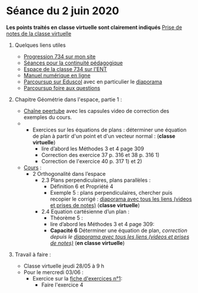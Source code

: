# Séance du 2 juin 2020

__Les points traités en classe virtuelle sont clairement indiqués__
[Prise de notes de la classe virtuelle](notes/2020-06-02-Note-17-10.pdf)

1. Quelques liens utiles 
   * [Progression 734 sur mon site](http://www.frederic-junier.org/TS2020/Progression/TS_2020.html)
   * [Séances pour la continuité pédagogique](https://frederic-junier.github.io/TS-2019-2020/)
   * [Espace de la classe 734 sur l'ENT](https://le-parc.ent.auvergnerhonealpes.fr/classes/classe-734/mathematiques/)
   * [Manuel numérique en ligne](https://mep-outils.sesamath.net/manuel_numerique/index.php?ouvrage=mstsobl_2016&page_gauche=371)
   * [Parcoursup sur Eduscol](https://eduscol.education.fr/cid146486/parcoursup.html) avec en particulier le [diaporama](https://cache.media.eduscol.education.fr/file/Parcoursup_2020/50/4/PPT-_Parcoursup-2020_1223504.pptx)
   * [Parcoursup foire aux questions](https://www.parcoursup.fr/index.php?desc=questions)


2. Chapitre Géométrie dans l'espace, partie 1 :
   * [Chaîne peertube](https://tube.ac-lyon.fr/videos/watch/playlist/77b44f4c-f41c-4b02-af12-d195690580ff?videoId=ccab3b8f-369f-46f6-8b33-56aac6940e10) avec les capsules video de correction des exemples du cours. 
   * * Exercices sur les équations de plans : déterminer une équation de plan à partir d'un point et d'un vecteur normal :  (__classe virtuelle__)
       * lire d’abord les Méthodes 3 et 4 page 309 
       * Correction des exercice 37 p. 316 et 38 p. 316 1)
       * Correction de l'exercice 40 p. 317 1) et 2)
   * [Cours](http://frederic-junier.org/TS2020/Cours/TSProduitScalaireEspaceCours2019-Web.pdf) :
     * 2 Orthogonalité dans l’espace
        * 2.3  Plans perpendiculaires, plans parallèles :
          * Définition 6 et Propriété 4
          * Exemple 5 :   plans perpendiculaires, chercher puis recopier le corrigé :   [diaporama avec tous les liens (videos et prises de notes)](../EspacePartie2/CorrigeExemplesEspacePartie2-2019.pdf) (__classe virtuelle__)
        * 2.4  Equation cartésienne d’un plan :
          * Théorème 5 :
          * lire d’abord les Méthodes 3 et 4 page 309:
          * __Capacité 6__  Déterminer une équation de plan, _correction depuis le [diaporama avec tous les liens (videos et prises de notes)](../EspacePartie2/CorrigeExemplesEspacePartie2-2019.pdf)_  (__en classe virtuelle__)
   

3. Travail à faire :
   * Classe virtuelle jeudi 28/05 à 9 h
   * Pour le mercredi 03/06 : 
     * Exercice sur la [fiche d'exercices n°1](https://frederic-junier.org/TS2019/Cours/TS-Exos-ProdScal2019-Fiche1-Web.pdf):
       * Faire l'exercice 4
